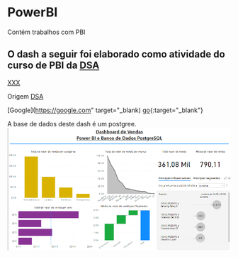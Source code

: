 # PowerBI
Contém trabalhos com PBI

## O dash a seguir foi elaborado como atividade do curso de PBI da [DSA](https://www.datascienceacademy.com.br/course?courseid=microsoft-power-bi-para-data-science)

<a href="https://google.com" target="_blank">XXX</a>

Origem <a href="https://www.datascienceacademy.com.br/course?courseid=microsoft-power-bi-para-data-science" target="_blank">DSA</a>

[Google](https://google.com" target="_blank)
[go](https://www.datascienceacademy.com.br/course?courseid=microsoft-power-bi-para-data-science){:target="_blank"}

A base de dados deste dash é um postgree.
![](Apoio/DashPostgree.png?w=512)
